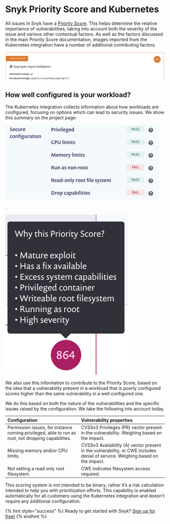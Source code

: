 # Snyk Priority Score and Kubernetes

All issues in Snyk have a [Priority Score](https://support.snyk.io/hc/en-us/articles/360009884837/). This helps determine the relative importance of vulnerabilities, taking into account both the severity of the issue and various other contextual factors. As well as the factors discussed in the main Priority Score documentation, images imported from the Kubernetes integration have a number of additional contributing factors.

![](../../../.gitbook/assets/screenshot_2020-06-23_at_09.09.52.png/)

## How well configured is your workload?

The Kubernetes integration collects information about how workloads are configured, focusing on options which can lead to security issues. We show this summary on the project page:

![](../../../.gitbook/assets/screenshot_2020-06-23_at_09.10.39.png/)

.

![](../../../.gitbook/assets/image-1.png/)

We also use this information to contribute to the Priority Score, based on the idea that a vulnerability present in a workload that is poorly configured scores higher than the same vulnerability in a well configured one.

We do this based on both the nature of the vulnerabilities and the specific issues raised by the configuration. We take the following into account today.

| **Configuration** | **Vulnerability properties** |
| :--- | :--- |
| Permission issues, for instance running privileged, able to run as root, not dropping capabilities. | CVSSv3 Privileges \(PR\) vector present in the vulnerability. Weighing based on the impact. |
| Missing memory and/or CPU limits. | CVSSv3 Availability \(A\) vector present in the vulnerability, or CWE includes denial of service. Weighing based on the impact. |
| Not setting a read only root filesystem. | CWE indicates filesystem access required. |

This scoring system is not intended to be binary, rather it’s a risk calculation intended to help you with prioritization efforts. This capability is enabled automatically for all customers using the Kubernetes integration and doesn't require any additional configuration.

{% hint style="success" %}
Ready to get started with Snyk? [Sign up for free!](https://snyk.io/login?cta=sign-up&loc=footer&page=support_docs_page)
{% endhint %}

